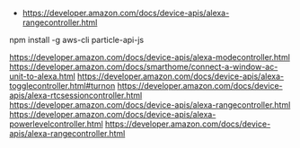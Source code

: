 - https://developer.amazon.com/docs/device-apis/alexa-rangecontroller.html

npm install -g aws-cli
particle-api-js

https://developer.amazon.com/docs/device-apis/alexa-modecontroller.html
https://developer.amazon.com/docs/smarthome/connect-a-window-ac-unit-to-alexa.html
https://developer.amazon.com/docs/device-apis/alexa-togglecontroller.html#turnon
https://developer.amazon.com/docs/device-apis/alexa-rtcsessioncontroller.html
https://developer.amazon.com/docs/device-apis/alexa-rangecontroller.html
https://developer.amazon.com/docs/device-apis/alexa-powerlevelcontroller.html
https://developer.amazon.com/docs/device-apis/alexa-rangecontroller.html
